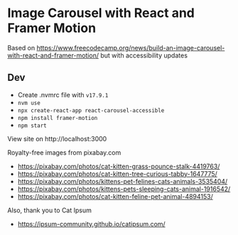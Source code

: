 # Image Carousel with React and Framer Motion

Based on https://www.freecodecamp.org/news/build-an-image-carousel-with-react-and-framer-motion/ but with accessibility updates

## Dev

- Create .nvmrc file with `v17.9.1`
- `nvm use`
- `npx create-react-app react-carousel-accessible`
- `npm install framer-motion`
- `npm start`

View site on http://localhost:3000

Royalty-free images from pixabay.com
- https://pixabay.com/photos/cat-kitten-grass-pounce-stalk-4419763/
- https://pixabay.com/photos/cat-kitten-tree-curious-tabby-1647775/
- https://pixabay.com/photos/kittens-pet-felines-cats-animals-3535404/
- https://pixabay.com/photos/kittens-pets-sleeping-cats-animal-1916542/
- https://pixabay.com/photos/cat-kitten-feline-pet-animal-4894153/

Also, thank you to Cat Ipsum
- https://ipsum-community.github.io/catipsum.com/